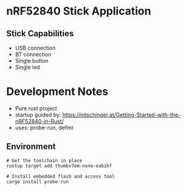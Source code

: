 # nRF52840 Stick Application

## Stick Capabilities

- USB connection
- BT connection
- Single button
- Single led

# Development Notes

- Pure rust project
- startup guided by:
  https://nitschinger.at/Getting-Started-with-the-nRF52840-in-Rust/
- uses: probe-run, defmt

## Environment

```
# Get the toolchain in place
rustup target add thumbv7em-none-eabihf

# Install embedded flash and access tool
cargo install probe-run
```
